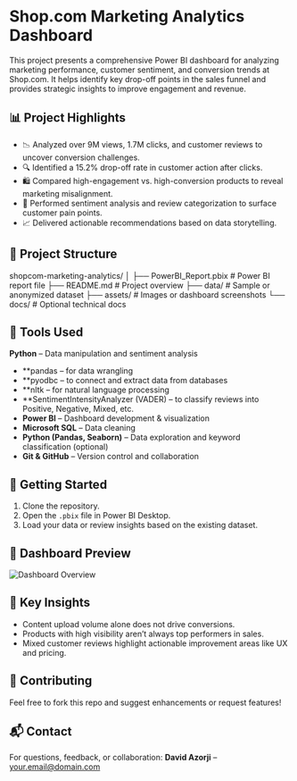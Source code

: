 # Shop.com Marketing Analytics Dashboard

This project presents a comprehensive Power BI dashboard for analyzing marketing performance, customer sentiment, and conversion trends at Shop.com. It helps identify key drop-off points in the sales funnel and provides strategic insights to improve engagement and revenue.

## 📊 Project Highlights

- 📉 Analyzed over 9M views, 1.7M clicks, and customer reviews to uncover conversion challenges.
- 🔍 Identified a 15.2% drop-off rate in customer action after clicks.
- 🛍️ Compared high-engagement vs. high-conversion products to reveal marketing misalignment.
- 💬 Performed sentiment analysis and review categorization to surface customer pain points.
- 📈 Delivered actionable recommendations based on data storytelling.

## 📁 Project Structure
shopcom-marketing-analytics/
│
├── PowerBI_Report.pbix # Power BI report file
├── README.md # Project overview
├── data/ # Sample or anonymized dataset
├── assets/ # Images or dashboard screenshots
└── docs/ # Optional technical docs

## 🧰 Tools Used
**Python** – Data manipulation and sentiment analysis
- **pandas – for data wrangling
- **pyodbc – to connect and extract data from databases
- **nltk – for natural language processing
- **SentimentIntensityAnalyzer (VADER) – to classify reviews into Positive, Negative, Mixed, etc.
- **Power BI** – Dashboard development & visualization
- **Microsoft SQL** – Data cleaning
- **Python (Pandas, Seaborn)** – Data exploration and keyword classification (optional)
- **Git & GitHub** – Version control and collaboration

## 🚀 Getting Started

1. Clone the repository.
2. Open the `.pbix` file in Power BI Desktop.
3. Load your data or review insights based on the existing dataset.

## 📸 Dashboard Preview

![Dashboard Overview](assets/dashboard_overview.png)

## 📌 Key Insights

- Content upload volume alone does not drive conversions.
- Products with high visibility aren’t always top performers in sales.
- Mixed customer reviews highlight actionable improvement areas like UX and pricing.

## 🤝 Contributing

Feel free to fork this repo and suggest enhancements or request features!

## 📬 Contact

For questions, feedback, or collaboration:
**David Azorji** – [your.email@domain.com](mailto:your.email@domain.com)
